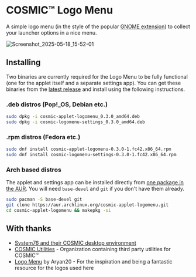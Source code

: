 # COSMIC™ Logo Menu

A simple logo menu (in the style of the popular [GNOME extension](https://github.com/Aryan20/Logomenu)) to collect your launcher options in a nice menu.

![Screenshot_2025-05-18_15-52-01](https://github.com/user-attachments/assets/ca1ccc8d-6705-4cad-ba1a-7b0e01ce7ec0)

## Installing

Two binaries are currently required for the Logo Menu to be fully functional (one for the applet itself and a separate settings app). You can get these binaries from the [latest release](https://github.com/cappsyco/cosmic-applet-logomenu/releases/latest) and install using the following instructions.

### .deb distros (Pop!\_OS, Debian etc.)

```sh
sudo dpkg -i cosmic-applet-logomenu_0.3.0_amd64.deb
sudo dpkg -i cosmic-logomenu-settings_0.3.0_amd64.deb
```

### .rpm distros (Fedora etc.)

```sh
sudo dnf install cosmic-applet-logomenu-0.3.0-1.fc42.x86_64.rpm
sudo dnf install cosmic-logomenu-settings-0.3.0-1.fc42.x86_64.rpm
```

### Arch based distros

The applet and settings app can be installed directly from [one package in the AUR](https://aur.archlinux.org/packages/cosmic-applet-logomenu). You will need `base-devel` and `git` if you don't have them already.

```sh
sudo pacman -S base-devel git
git clone https://aur.archlinux.org/cosmic-applet-logomenu.git
cd cosmic-applet-logomenu && makepkg -si
```

## With thanks
* [System76 and their COSMIC desktop environment](https://system76.com/cosmic/)
* [COSMIC Utilities](https://github.com/cosmic-utils/) - Organization containing third party utilities for COSMIC™
* [Logo Menu](https://github.com/Aryan20/Logomenu) by Aryan20 - For the inspiration and being a fantastic resource for the logos used here
